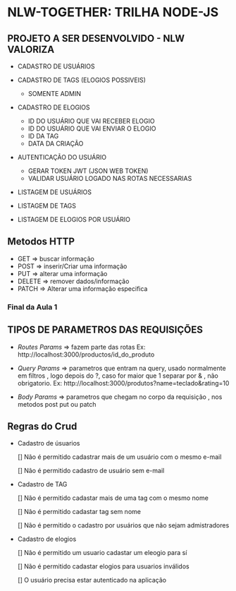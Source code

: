 # NLW-TOGETHER: TRILHA NODE-JS

## PROJETO A SER DESENVOLVIDO - NLW VALORIZA

- CADASTRO DE USUÁRIOS
- CADASTRO DE TAGS (ELOGIOS POSSIVEIS)

  - SOMENTE ADMIN

- CADASTRO DE ELOGIOS

  - ID DO USUÁRIO QUE VAI RECEBER ELOGIO
  - ID DO USUÁRIO QUE VAI ENVIAR O ELOGIO
  - ID DA TAG
  - DATA DA CRIAÇÃO

- AUTENTICAÇÃO DO USUÁRIO

  - GERAR TOKEN JWT (JSON WEB TOKEN)
  - VALIDAR USUÁRIO LOGADO NAS ROTAS NECESSARIAS

- LISTAGEM DE USUÁRIOS
- LISTAGEM DE TAGS
- LISTAGEM DE ELOGIOS POR USUÁRIO

## Metodos HTTP

- GET => buscar informação
- POST => inserir/Criar uma informação
- PUT => alterar uma informação
- DELETE => remover dados/informação
- PATCH => Alterar uma informação especifica

### Final da Aula 1

## TIPOS DE PARAMETROS DAS REQUISIÇÕES

- _Routes Params_ => fazem parte das rotas Ex: http://localhost:3000/productos/id_do_produto
- _Query Params_ => parametros que entram na query, usado normalmente em filtros , logo depois do ?, caso for maior que 1 separar por & , não obrigatorio. Ex: http://localhost:3000/produtos?name=teclado&rating=10

- _Body Params_ => parametros que chegam no corpo da requisição , nos metodos post put ou patch


## Regras do Crud

- Cadastro de úsuarios
  
   [] Não é permitido cadastrar mais de um usuário com o mesmo e-mail

   [] Não é permitido cadastro de usuário sem e-mail


- Cadastro de TAG
  
  [] Não é permitido cadastar mais de uma tag com o mesmo nome 
  
  [] Não é permitido cadastar tag sem nome

  [] Não é permitido o cadastro por usuários que não sejam admistradores

  
- Cadastro de elogios

  [] Não é permitido um usuario cadastar um eleogio para sí

  [] Não é permitido cadastar elogios para usuarios inválidos

  [] O usuário precisa estar autenticado na aplicação 